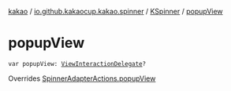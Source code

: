 [kakao](../../index.md) / [io.github.kakaocup.kakao.spinner](../index.md) / [KSpinner](index.md) / [popupView](./popup-view.md)

# popupView

`var popupView: `[`ViewInteractionDelegate`](../../io.github.kakaocup.kakao.delegate/-view-interaction-delegate/index.md)`?`

Overrides [SpinnerAdapterActions.popupView](../-spinner-adapter-actions/popup-view.md)


